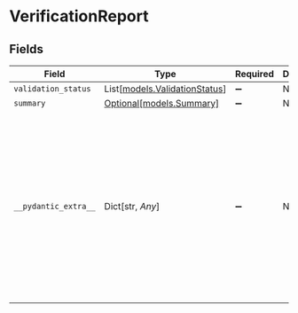 # VerificationReport


## Fields

| Field                                                                                                                                                                                               | Type                                                                                                                                                                                                | Required                                                                                                                                                                                            | Description                                                                                                                                                                                         | Example                                                                                                                                                                                             |
| --------------------------------------------------------------------------------------------------------------------------------------------------------------------------------------------------- | --------------------------------------------------------------------------------------------------------------------------------------------------------------------------------------------------- | --------------------------------------------------------------------------------------------------------------------------------------------------------------------------------------------------- | --------------------------------------------------------------------------------------------------------------------------------------------------------------------------------------------------- | --------------------------------------------------------------------------------------------------------------------------------------------------------------------------------------------------- |
| `validation_status`                                                                                                                                                                                 | List[[models.ValidationStatus](../models/validationstatus.md)]                                                                                                                                      | :heavy_minus_sign:                                                                                                                                                                                  | N/A                                                                                                                                                                                                 |                                                                                                                                                                                                     |
| `summary`                                                                                                                                                                                           | [Optional[models.Summary]](../models/summary.md)                                                                                                                                                    | :heavy_minus_sign:                                                                                                                                                                                  | N/A                                                                                                                                                                                                 |                                                                                                                                                                                                     |
| `__pydantic_extra__`                                                                                                                                                                                | Dict[str, *Any*]                                                                                                                                                                                    | :heavy_minus_sign:                                                                                                                                                                                  | N/A                                                                                                                                                                                                 | {<br/>"report": {<br/>"validationStatus": [<br/>{<br/>"code": "claim.signature.validated",<br/>"explanation": "Claim signature validated"<br/>}<br/>],<br/>"summary": {<br/>"isTrusted": true,<br/>"signer": "CN=Que Signing Service"<br/>}<br/>}<br/>} |